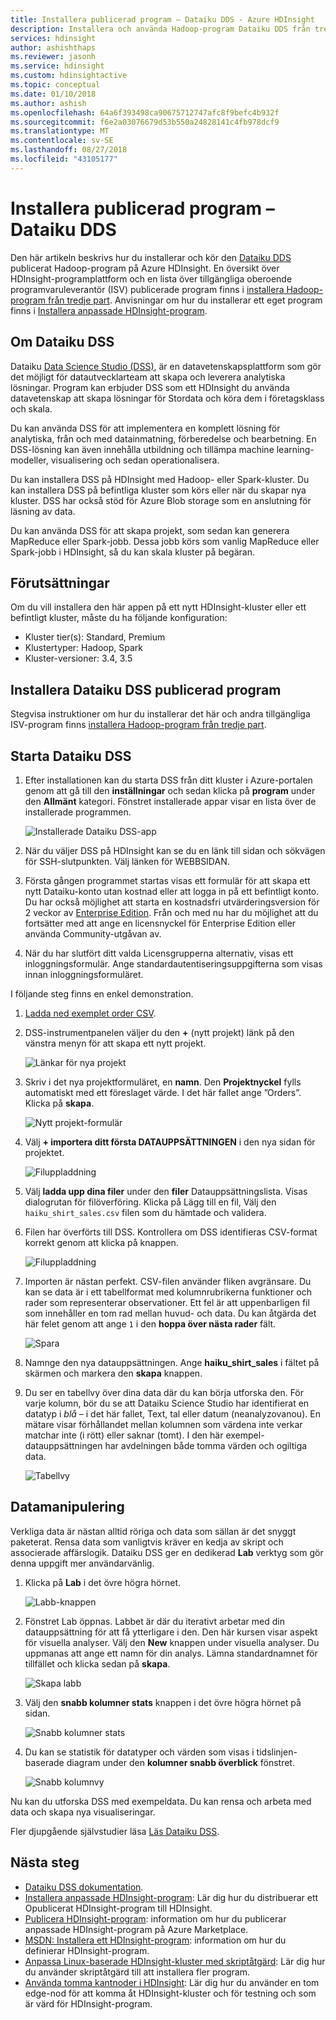 ```yaml
---
title: Installera publicerad program – Dataiku DDS - Azure HDInsight
description: Installera och använda Hadoop-program Dataiku DDS från tredje part.
services: hdinsight
author: ashishthaps
ms.reviewer: jasonh
ms.service: hdinsight
ms.custom: hdinsightactive
ms.topic: conceptual
ms.date: 01/10/2018
ms.author: ashish
ms.openlocfilehash: 64a6f393498ca90675712747afc8f9befc4b932f
ms.sourcegitcommit: f6e2a03076679d53b550a24828141c4fb978dcf9
ms.translationtype: MT
ms.contentlocale: sv-SE
ms.lasthandoff: 08/27/2018
ms.locfileid: "43105177"
---
```

# <a name="install-published-application---dataiku-dds"></a>Installera publicerad program – Dataiku DDS

Den här artikeln beskrivs hur du installerar och kör den [Dataiku DDS](https://www.dataiku.com/) publicerat Hadoop-program på Azure HDInsight. En översikt över HDInsight-programplattform och en lista över tillgängliga oberoende programvaruleverantör (ISV) publicerade program finns i [installera Hadoop-program från tredje part](hdinsight-apps-install-applications.md). Anvisningar om hur du installerar ett eget program finns i [Installera anpassade HDInsight-program](hdinsight-apps-install-custom-applications.md).

## <a name="about-dataiku-dss"></a>Om Dataiku DSS

Dataiku [Data Science Studio (DSS)](https://www.dataiku.com/dss/features/connectivity/), är en datavetenskapsplattform som gör det möjligt för datautvecklarteam att skapa och leverera analytiska lösningar. Program kan erbjuder DSS som ett HDInsight du använda datavetenskap att skapa lösningar för Stordata och köra dem i företagsklass och skala.

Du kan använda DSS för att implementera en komplett lösning för analytiska, från och med datainmatning, förberedelse och bearbetning. En DSS-lösning kan även innehålla utbildning och tillämpa machine learning-modeller, visualisering och sedan operationalisera.

Du kan installera DSS på HDInsight med Hadoop- eller Spark-kluster. Du kan installera DSS på befintliga kluster som körs eller när du skapar nya kluster. DSS har också stöd för Azure Blob storage som en anslutning för läsning av data.

Du kan använda DSS för att skapa projekt, som sedan kan generera MapReduce eller Spark-jobb. Dessa jobb körs som vanlig MapReduce eller Spark-jobb i HDInsight, så du kan skala kluster på begäran.

## <a name="prerequisites"></a>Förutsättningar

Om du vill installera den här appen på ett nytt HDInsight-kluster eller ett befintligt kluster, måste du ha följande konfiguration:

* Kluster tier(s): Standard, Premium
* Klustertyper: Hadoop, Spark
* Kluster-versioner: 3.4, 3.5

## <a name="install-the-dataiku-dss-published-application"></a>Installera Dataiku DSS publicerad program

Stegvisa instruktioner om hur du installerar det här och andra tillgängliga ISV-program finns [installera Hadoop-program från tredje part](hdinsight-apps-install-applications.md).

## <a name="launch-dataiku-dss"></a>Starta Dataiku DSS

1. Efter installationen kan du starta DSS från ditt kluster i Azure-portalen genom att gå till den **inställningar** och sedan klicka på **program** under den **Allmänt** kategori. Fönstret installerade appar visar en lista över de installerade programmen.

    ![Installerade Dataiku DSS-app](./media/hdinsight-apps-install-dataiku/app.png)

2. När du väljer DSS på HDInsight kan se du en länk till sidan och sökvägen för SSH-slutpunkten. Välj länken för WEBBSIDAN.

3. Första gången programmet startas visas ett formulär för att skapa ett nytt Dataiku-konto utan kostnad eller att logga in på ett befintligt konto. Du har också möjlighet att starta en kostnadsfri utvärderingsversion för 2 veckor av [Enterprise Edition](https://www.dataiku.com/dss/editions/). Från och med nu har du möjlighet att du fortsätter med att ange en licensnyckel för Enterprise Edition eller använda Community-utgåvan av.

4. När du har slutfört ditt valda Licensgrupperna alternativ, visas ett inloggningsformulär. Ange standardautentiseringsuppgifterna som visas innan inloggningsformuläret.

I följande steg finns en enkel demonstration.

1. [Ladda ned exemplet order CSV](https://doc.dataiku.com/tutorials/data/101/haiku_shirt_sales.csv).

2. DSS-instrumentpanelen väljer du den **+** (nytt projekt) länk på den vänstra menyn för att skapa ett nytt projekt.

    ![Länkar för nya projekt](./media/hdinsight-apps-install-dataiku/new-project.png)

3. Skriv i det nya projektformuläret, en **namn**. Den **Projektnyckel** fylls automatiskt med ett föreslaget värde. I det här fallet ange ”Orders”. Klicka på **skapa**.

    ![Nytt projekt-formulär](./media/hdinsight-apps-install-dataiku/new-project-form.png)

4. Välj **+ importera ditt första DATAUPPSÄTTNINGEN** i den nya sidan för projektet.

    ![Filuppladdning](./media/hdinsight-apps-install-dataiku/import-dataset.png)

5. Välj **ladda upp dina filer** under den **filer** Datauppsättningslista. Visas dialogrutan för filöverföring. Klicka på Lägg till en fil, Välj den `haiku_shirt_sales.csv` filen som du hämtade och validera.

6. Filen har överförts till DSS. Kontrollera om DSS identifieras CSV-format korrekt genom att klicka på knappen.

    ![Filuppladdning](./media/hdinsight-apps-install-dataiku/preview.png)

7. Importen är nästan perfekt. CSV-filen använder fliken avgränsare. Du kan se data är i ett tabellformat med kolumnrubrikerna funktioner och rader som representerar observationer. Ett fel är att uppenbarligen fil som innehåller en tom rad mellan huvud- och data. Du kan åtgärda det här felet genom att ange `1` i den **hoppa över nästa rader** fält.

    ![Spara](./media/hdinsight-apps-install-dataiku/skip-lines.png)

8. Namnge den nya datauppsättningen. Ange **haiku_shirt_sales** i fältet på skärmen och markera den **skapa** knappen.

9. Du ser en tabellvy över dina data där du kan börja utforska den. För varje kolumn, bör du se att Dataiku Science Studio har identifierat en datatyp i _blå_ – i det här fallet, Text, tal eller datum (neanalyzovanou). En mätare visar förhållandet mellan kolumnen som värdena inte verkar matchar inte (i rött) eller saknar (tomt). I den här exempel-datauppsättningen har avdelningen både tomma värden och ogiltiga data.

    ![Tabellvy](./media/hdinsight-apps-install-dataiku/viewing-dataset.png)

## <a name="data-manipulation"></a>Datamanipulering

Verkliga data är nästan alltid röriga och data som sällan är det snyggt paketerat. Rensa data som vanligtvis kräver en kedja av skript och associerade affärslogik. Dataiku DSS ger en dedikerad **Lab** verktyg som gör denna uppgift mer användarvänlig.

1. Klicka på **Lab** i det övre högra hörnet.

    ![Labb-knappen](./media/hdinsight-apps-install-dataiku/lab-button.png)

2. Fönstret Lab öppnas. Labbet är där du iterativt arbetar med din datauppsättning för att få ytterligare i den. Den här kursen visar aspekt för visuella analyser. Välj den **New** knappen under visuella analyser. Du uppmanas att ange ett namn för din analys. Lämna standardnamnet för tillfället och klicka sedan på **skapa**.

    ![Skapa labb](./media/hdinsight-apps-install-dataiku/create-lab.png)

3. Välj den **snabb kolumner stats** knappen i det övre högra hörnet på sidan.

    ![Snabb kolumner stats](./media/hdinsight-apps-install-dataiku/quick-column-stats.png)

4. Du kan se statistik för datatyper och värden som visas i tidslinjen-baserade diagram under den **kolumner snabb överblick** fönstret.

    ![Snabb kolumnvy](./media/hdinsight-apps-install-dataiku/columns-quick-view.png)

Nu kan du utforska DSS med exempeldata. Du kan rensa och arbeta med data och skapa nya visualiseringar.

Fler djupgående självstudier läsa [Läs Dataiku DSS](https://www.dataiku.com/learn/).

## <a name="next-steps"></a>Nästa steg

* [Dataiku DSS dokumentation](https://doc.dataiku.com/dss/latest/).
* [Installera anpassade HDInsight-program](hdinsight-apps-install-custom-applications.md): Lär dig hur du distribuerar ett Opublicerat HDInsight-program till HDInsight.
* [Publicera HDInsight-program](hdinsight-apps-publish-applications.md): information om hur du publicerar anpassade HDInsight-program på Azure Marketplace.
* [MSDN: Installera ett HDInsight-program](https://msdn.microsoft.com/library/mt706515.aspx): information om hur du definierar HDInsight-program.
* [Anpassa Linux-baserade HDInsight-kluster med skriptåtgärd](hdinsight-hadoop-customize-cluster-linux.md): Lär dig hur du använder skriptåtgärd till att installera fler program.
* [Använda tomma kantnoder i HDInsight](hdinsight-apps-use-edge-node.md): Lär dig hur du använder en tom edge-nod för att komma åt HDInsight-kluster och för testning och som är värd för HDInsight-program.
